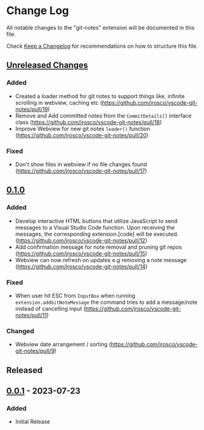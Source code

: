# Change Log

All notable changes to the "git-notes" extension will be documented in this file.

Check [Keep a Changelog](http://keepachangelog.com/) for recommendations on how to structure this file.

## [Unreleased Changes]

### Added

- Created a loader method for git notes to support things like, infinite scrolling in webview, caching etc (<https://github.com/jrosco/vscode-git-notes/pull/19>)
- Remove and Add committed notes from the `CommitDetails[]` interface class (<https://github.com/jrosco/vscode-git-notes/pull/18>)
- Improve Webview for new git notes `loader()` function (<https://github.com/jrosco/vscode-git-notes/pull/20>)
  
### Fixed

- Don't show files in webview if no file changes found (<https://github.com/jrosco/vscode-git-notes/pull/17>)

## [0.1.0]

### Added

- Develop interactive HTML buttons that utilize JavaScript to send messages to a Visual Studio Code function. Upon receiving the messages, the corresponding extension.[code] will be executed. (<https://github.com/jrosco/vscode-git-notes/pull/12>)
- Add confirmation message for note removal and pruning git repos (<https://github.com/jrosco/vscode-git-notes/pull/15>)
- Webview can now refresh on updates e.g removing a note message (<https://github.com/jrosco/vscode-git-notes/pull/14>)

### Fixed

- When user hit ESC from `InputBox` when running `extension.addGitNoteMessage` the command tries to add a message/note instead of cancelling input (<https://github.com/jrosco/vscode-git-notes/pull/11>)

### Changed

- Webview date arrangement / sorting (<https://github.com/jrosco/vscode-git-notes/pull/9>)

## Released

## [0.0.1] - 2023-07-23

### Added

- Initial Release

[Unreleased Changes]: https://github.com/jrosco/vscode-git-notes/compare/0.1.0...HEAD

[0.0.1]: https://github.com/jrosco/vscode-git-notes/compare/a9fdfb1...0.0.1
[0.1.0]: https://github.com/jrosco/vscode-git-notes/compare/0.0.1...0.1.0
